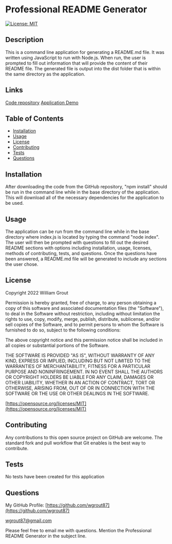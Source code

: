 # Professional README Generator
[![License: MIT](https://img.shields.io/badge/License-MIT-yellow.svg)](https://opensource.org/licenses/MIT)

## Description

This is a command line application for generating a README.md file. It was written using JavaScript to run with Node.js. When run, the user is prompted to fill out information that will provide the content of their README file. The generated file is output into the dist folder that is within the same directory as the application.

## Links

[Code repository](https://github.com/wgrout87/Professional-README-Generator)
[Application Demo](https://drive.google.com/file/d/1AeK-bo2miMfLNGpDimnGuzuZ_xrPVFzV/view)

## Table of Contents

- [Installation](#installation)
- [Usage](#usage)
- [License](#license)
- [Contributing](#contributing)
- [Tests](#tests)
- [Questions](#questions)

## Installation

After downloading the code from the GitHub repository, "npm install" should be run in the command line while in the base directory of the application. This will download all of the necessary dependencies for the application to be used.

## Usage

The application can be run from the command line while in the base directory where index.js is located by typing the command "node index". The user will then be prompted with questions to fill out the desired README sections with options including installation, usage, licenses, methods of contributing, tests, and questions. Once the questions have been answered, a README.md file will be generated to include any sections the user chose.

## License

Copyright 2022 William Grout

Permission is hereby granted, free of charge, to any person obtaining a copy of this software and associated documentation files (the "Software"), to deal in the Software without restriction, including without limitation the rights to use, copy, modify, merge, publish, distribute, sublicense, and/or sell copies of the Software, and to permit persons to whom the Software is furnished to do so, subject to the following conditions:

The above copyright notice and this permission notice shall be included in all copies or substantial portions of the Software.

THE SOFTWARE IS PROVIDED "AS IS", WITHOUT WARRANTY OF ANY KIND, EXPRESS OR IMPLIED, INCLUDING BUT NOT LIMITED TO THE WARRANTIES OF MERCHANTABILITY, FITNESS FOR A PARTICULAR PURPOSE AND NONINFRINGEMENT. IN NO EVENT SHALL THE AUTHORS OR COPYRIGHT HOLDERS BE LIABLE FOR ANY CLAIM, DAMAGES OR OTHER LIABILITY, WHETHER IN AN ACTION OF CONTRACT, TORT OR OTHERWISE, ARISING FROM, OUT OF OR IN CONNECTION WITH THE SOFTWARE OR THE USE OR OTHER DEALINGS IN THE SOFTWARE.

[https://opensource.org/licenses/MIT](https://opensource.org/licenses/MIT)

## Contributing

Any contributions to this open source project on GitHub are welcome. The standard fork and pull workflow that Git enables is the best way to contribute.

## Tests

No tests have been created for this application

## Questions

My GitHub Profile: [https://github.com/wgrout87](https://github.com/wgrout87)

wgrout87@gmail.com

Please feel free to email me with questions. Mention the Professional README Generator in the subject line.